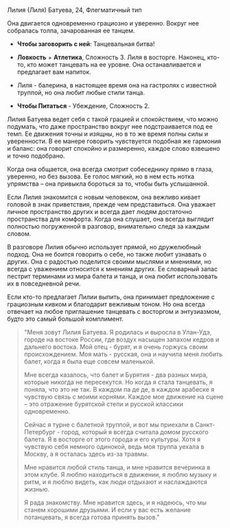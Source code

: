 Лилия (Лиля) Батуева, 24, Флегматичный тип

Она двигается одновременно грациозно и уверенно. Вокруг нее собралась толпа, зачарованная ее танцем.

- **Чтобы заговорить с ней**: Танцевальная битва! 

- **Ловкость** + **Атлетика**, Сложность 3. Лиля в восторге. Наконец, кто-то, кто может танцевать на ее уровне. Она останавливается и предлагает вам напиток. 
- Лиля - балерина, в настоящее время она на гастролях с известной труппой, но она любит любые стили танца.

- **Чтобы Питаться** - Убеждение, Сложность 2.

Лилия Батуева ведет себя с такой грацией и спокойствием, что можно подумать, что даже пространство вокруг нее подстраивается под ее темп. Ее движения точны и изящны, но в то же время полны силы и уверенности. В ее манере говорить чувствуется подобная же гармония и баланс: она говорит спокойно и размеренно, каждое слово взвешено и точно подобрано.

Когда она общается, она всегда смотрит собеседнику прямо в глаза, уверенно, но без вызова. Ее голос мягкий, но в нем есть нотка упрямства – она привыкла бороться за то, чтобы быть услышанной.

Если Лилия знакомится с новым человеком, она вежливо кивает головой в знак приветствия, прежде чем представиться. Она уважает личное пространство других и всегда дает людям достаточно пространства для комфорта. Когда она слушает, она всегда выглядит полностью погруженной в разговор, внимательно следя за каждым словом.

В разговоре Лилия обычно использует прямой, но дружелюбный подход. Она не боится говорить о себе, но также любит узнавать о других. Она с радостью поделится своими мыслями и мнениями, но всегда с уважением относится к мнениям других. Ее словарный запас пестрит терминами из мира балета и танца, и она любит использовать их в повседневной речи.

Если кто-то предлагает Лилии выпить, она принимает предложение с грациозным кивком и благодарит вежливым тоном. Но она всегда отвечает на любое приглашение танцевать с восторгом и энтузиазмом, будто это самый большой комплимент.

> "Меня зовут Лилия Батуева. Я родилась и выросла в Улан-Удэ, городе на востоке России, где воздух насыщен запахом кедров и дальнего востока. Мой отец - бурят, и я очень горжусь своим происхождением. Моя мать - русская, она и научила меня любить балет, когда я была еще совсем маленькой.
> 
> Мне всегда казалось, что балет и Бурятия - два разных мира, которые никогда не пересекутся. Но когда я стала танцевать, я поняла, что это не так. В каждом па де де, в каждом арабеске я чувствую связь с моими корнями. Каждое мое движение на сцене – это отражение бурятской степи и русской классики одновременно.
> 
> Сейчас я турне с балетной труппой, и вот мы приехали в Санкт-Петербург - город, который я всегда считала домом русского балета. Я в восторге от этого города и его культуры. Хотя я чувствую себя немного одинокой, ведь моя труппа уехала в Москву, а я осталась здесь из-за травмы.
> 
> Мне нравится любой стиль танца, и мне нравится вечеринка в этом клубе. Я люблю находиться в движении, я люблю музыку и ритм, и я люблю видеть, как люди отдыхают и наслаждаются жизнью.
> 
> Я рада знакомству. Мне нравится здесь, и я надеюсь, что мы станем хорошими друзьями. И если у вас есть желание потанцевать, я всегда готова принять вызов."


